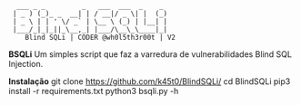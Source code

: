       ___ _ _         _   ___  ___  _    _ 
     | _ ) (_)_ _  __| | / __|/ _ \| |  (_)
     | _ \ | | ' \/ _` | \__ \ (_) | |__| |
     |___/_|_|_||_\__,_| |___/\__\_\____|_|
        Blind SQLi | CODER @wh0l5th3r00t | V2

**BSQLi**
Um simples script que faz a varredura de vulnerabilidades Blind SQL Injection.

**Instalação**
git clone https://github.com/k45t0/BlindSQLi/
cd BlindSQLi
pip3 install -r requirements.txt
python3 bsqli.py -h

